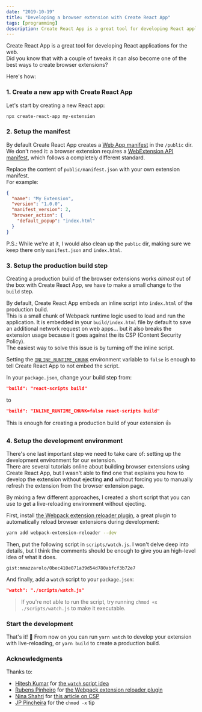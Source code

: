 ```yaml
---
date: "2019-10-19"
title: "Developing a browser extension with Create React App"
tags: [programming]
description: Create React App is a great tool for developing React applications for the web. With a couple of tweaks it can also become one of the best ways to create browser extensions.
---
```


Create React App is a great tool for developing React applications for the web.  
Did you know that with a couple of tweaks it can also become one of the best ways to create browser extensions?

Here's how:

### 1. Create a new app with Create React App

Let's start by creating a new React app:

```bash
npx create-react-app my-extension
```

### 2. Setup the manifest

By default Create React App creates a [Web App manifest](https://developer.mozilla.org/en-US/docs/Web/Manifest) in the `/public` dir.  
We don't need it: a browser extension requires a [WebExtension API manifest](https://developer.mozilla.org/en-US/docs/Mozilla/Add-ons/WebExtensions/manifest.json), which follows a completely different standard.

Replace the content of `public/manifest.json` with your own extension manifest.  
For example:

```json
{
  "name": "My Extension",
  "version": "1.0.0",
  "manifest_version": 2,
  "browser_action": {
    "default_popup": "index.html"
  }
}
```

P.S.: While we're at it, I would also clean up the `public` dir, making sure we keep there only `manifest.json` and `index.html`.

### 3. Setup the production build step

Creating a production build of the browser extensions works _almost_ out of the box with Create React App, we have to make a small change to the `build` step.

By default, Create React App embeds an inline script into `index.html` of the production build.  
This is a small chunk of Webpack runtime logic used to load and run the application. It is embedded in your `build/index.html` file by default to save an additional network request on web apps... but it also breaks the extension usage because it goes against the its CSP (Content Security Policy).  
The easiest way to solve this issue is by turning off the inline script.

Setting the [`INLINE_RUNTIME_CHUNK`](https://facebook.github.io/create-react-app/docs/advanced-configuration) environment variable to `false` is enough to tell Create React App to not embed the script.

In your `package.json`, change your build step from:

```json
"build": "react-scripts build"
```

to

```json
"build": "INLINE_RUNTIME_CHUNK=false react-scripts build"
```

This is enough for creating a production build of your extension 👍

### 4. Setup the development environment

There's one last important step we need to take care of: setting up the development environment for our extension.  
There are several tutorials online about building browser extensions using Create React App, but I wasn't able to find one that explains you how to develop the extension without ejecting **and** without forcing you to manually refresh the extension from the browser extension page.

By mixing a few different approaches, I created a short script that you can use to get a live-reloading environment without ejecting.

First, install [the Webpack extension reloader plugin](https://github.com/rubenspgcavalcante/webpack-extension-reloader), a great plugin to automatically reload browser extensions during development:

```bash
yarn add webpack-extension-reloader --dev
```

Then, put the following script in `scripts/watch.js`.
I won't delve deep into details, but I think the comments should be enough to give you an high-level idea of what it does.

`gist:mmazzarolo/0bec410e071a39d54d780abfcf3b72e7`

And finally, add a `watch` script to your `package.json`:

```json
"watch": "./scripts/watch.js"
```

> If you're not able to run the script, try running `chmod +x ./scripts/watch.js` to make it executable.

### Start the development

That's it! 🎉
From now on you can run `yarn watch` to develop your extension with live-reloading, or `yarn build` to create a production build.

### Acknowledgments

Thanks to:

- [Hitesh Kumar](https://hiteshkumar.dev/) for [the `watch` script idea](https://smellycode.com/chrome-extension-live-reloading-with-react/)
- [Rubens Pinheiro](https://github.com/rubenspgcavalcante) for [the Webpack extension reloader plugin](https://github.com/rubenspgcavalcante/webpack-extension-reloader)
- [Nina Shahri](https://medium.com/@nrshahri?source=post_page-----324dd83fe5ff----------------------) for [this article on CSP](https://medium.com/@nrshahri/csp-cra-324dd83fe5ff)
- [JP Pincheira](https://twitter.com/restrex) for the `chmod -x` tip
